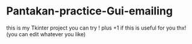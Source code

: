 # Pantakan-practice-Gui-emailing
this is my Tkinter project you can try ! plus +1 if this is useful for you thx! (you can edit whatever you like)
